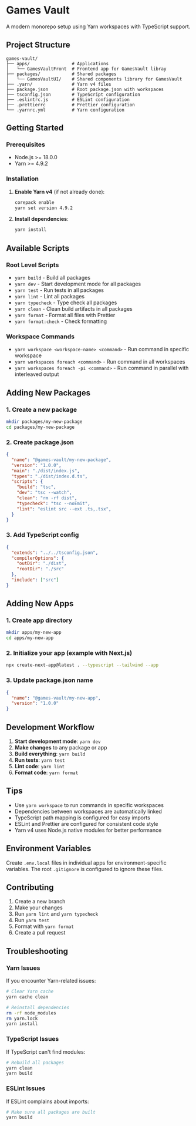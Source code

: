 # Games Vault 

A modern monorepo setup using Yarn workspaces with TypeScript support.

## Project Structure

```
games-vault/
├── apps/                # Applications
│   └── GamesVaultFront  # Frontend app for GamesVault libray
├── packages/            # Shared packages
│   └── GamesVaultUI/    # Shared components library for GamesVault
├── .yarn/               # Yarn v4 files
├── package.json         # Root package.json with workspaces
├── tsconfig.json        # TypeScript configuration
├── .eslintrc.js         # ESLint configuration
├── .prettierrc          # Prettier configuration
└── .yarnrc.yml          # Yarn configuration
```

## Getting Started

### Prerequisites

- Node.js >= 18.0.0
- Yarn >= 4.9.2

### Installation

1. **Enable Yarn v4** (if not already done):
   ```bash
   corepack enable
   yarn set version 4.9.2
   ```

2. **Install dependencies**:
   ```bash
   yarn install
   ```

## Available Scripts

### Root Level Scripts

- `yarn build` - Build all packages
- `yarn dev` - Start development mode for all packages
- `yarn test` - Run tests in all packages
- `yarn lint` - Lint all packages
- `yarn typecheck` - Type check all packages
- `yarn clean` - Clean build artifacts in all packages
- `yarn format` - Format all files with Prettier
- `yarn format:check` - Check formatting

### Workspace Commands

- `yarn workspace <workspace-name> <command>` - Run command in specific workspace
- `yarn workspaces foreach <command>` - Run command in all workspaces
- `yarn workspaces foreach -pi <command>` - Run command in parallel with interleaved output

## Adding New Packages

### 1. Create a new package

```bash
mkdir packages/my-new-package
cd packages/my-new-package
```

### 2. Create package.json

```json
{
  "name": "@games-vault/my-new-package",
  "version": "1.0.0",
  "main": "./dist/index.js",
  "types": "./dist/index.d.ts",
  "scripts": {
    "build": "tsc",
    "dev": "tsc --watch",
    "clean": "rm -rf dist",
    "typecheck": "tsc --noEmit",
    "lint": "eslint src --ext .ts,.tsx",
  }
}
```

### 3. Add TypeScript config

```json
{
  "extends": "../../tsconfig.json",
  "compilerOptions": {
    "outDir": "./dist",
    "rootDir": "./src"
  },
  "include": ["src"]
}
```

## Adding New Apps

### 1. Create app directory

```bash
mkdir apps/my-new-app
cd apps/my-new-app
```

### 2. Initialize your app (example with Next.js)

```bash
npx create-next-app@latest . --typescript --tailwind --app
```

### 3. Update package.json name

```json
{
  "name": "@games-vault/my-new-app",
  "version": "1.0.0"
}
```

## Development Workflow

1. **Start development mode**: `yarn dev`
2. **Make changes** to any package or app
3. **Build everything**: `yarn build`
4. **Run tests**: `yarn test`
5. **Lint code**: `yarn lint`
6. **Format code**: `yarn format`

## Tips

- Use `yarn workspace` to run commands in specific workspaces
- Dependencies between workspaces are automatically linked
- TypeScript path mapping is configured for easy imports
- ESLint and Prettier are configured for consistent code style
- Yarn v4 uses Node.js native modules for better performance

## Environment Variables

Create `.env.local` files in individual apps for environment-specific variables. The root `.gitignore` is configured to ignore these files.

## Contributing

1. Create a new branch
2. Make your changes
3. Run `yarn lint` and `yarn typecheck`
4. Run `yarn test`
5. Format with `yarn format`
6. Create a pull request

## Troubleshooting

### Yarn Issues

If you encounter Yarn-related issues:

```bash
# Clear Yarn cache
yarn cache clean

# Reinstall dependencies
rm -rf node_modules
rm yarn.lock
yarn install
```

### TypeScript Issues

If TypeScript can't find modules:

```bash
# Rebuild all packages
yarn clean
yarn build
```

### ESLint Issues

If ESLint complains about imports:

```bash
# Make sure all packages are built
yarn build
```